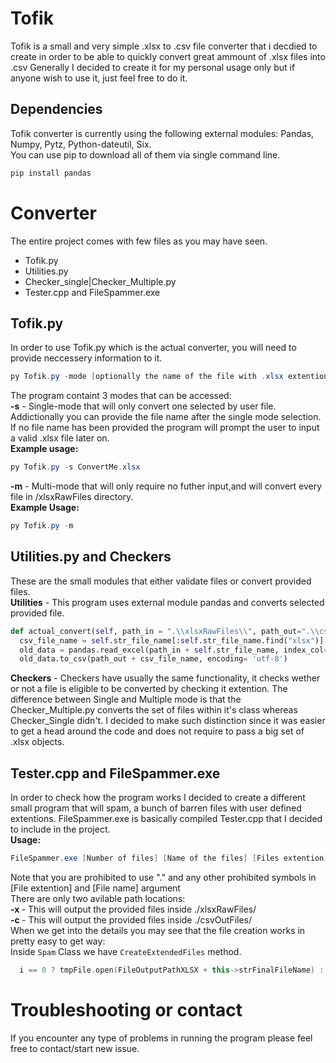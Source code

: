 # Tofik
Tofik is a small and very simple .xlsx to .csv file converter that i decdied to create in order to be able to quickly convert great ammount of .xlsx files into .csv
Generally I decided to create it for my personal usage only but if anyone wish to use it, just feel free to do it.

## Dependencies

Tofik converter is currently using the following external modules: Pandas, Numpy, Pytz, Python-dateutil, Six. </br>
You can use pip to download all of them via single command line.
```PowerShell
pip install pandas
```

# Converter

The entire project comes with few files as you may have seen.
- Tofik.py
- Utilities.py
- Checker_single|Checker_Multiple.py
- Tester.cpp and FileSpammer.exe

## Tofik.py
In order to use Tofik.py which is the actual converter, you will need to provide neccessery information to it.
```PowerShell
py Tofik.py -mode [optionally the name of the file with .xlsx extention]
```
The program containt 3 modes that can be accessed: <br>
<b> -s</b> - Single-mode that will only convert one selected by user file. Addictionally you can provide the file name after the single mode selection.
If no file name has been provided the program will prompt the user to input a valid .xlsx file later on. </br>
<b>Example usage:</b>
```PowerShell
py Tofik.py -s ConvertMe.xlsx
```

<b> -m</b> - Multi-mode that will only require no futher input,and will convert every file in /xlsxRawFiles directory. </br>
<b>Example Usage:</b>
```PowerShell
py Tofik.py -m
```
## Utilities.py and Checkers
These are the small modules that either validate files or convert provided files.</br>
<b>Utilities</b> - This program uses external module pandas and converts selected provided file.</br>
```Python
def actual_convert(self, path_in = ".\\xlsxRawFiles\\", path_out=".\\csvOutFiles\\"):
  csv_file_name = self.str_file_name[:self.str_file_name.find("xlsx")] + "csv"
  old_data = pandas.read_excel(path_in + self.str_file_name, index_col=None)
  old_data.to_csv(path_out + csv_file_name, encoding= 'utf-8')
```
<b>Checkers</b> - Checkers have usually the same functionality, it checks wether or not a file is eligible to be converted by checking it extention. The difference
between Single and Multiple mode is that the Checker_Multiple.py converts the set of files within it's class whereas Checker_Single didn't.
I decided to make such distinction since it was easier to get a head around the code and does not require to pass a big set of .xlsx objects.
## Tester.cpp and FileSpammer.exe
In order to check how the program works I decided to create a different small program that will spam, a bunch of barren files with user defined extentions. 
FileSpammer.exe is basically compiled Tester.cpp that I decided to include in the project. </br>
<b>Usage:</b>
```PowerShell
FileSpammer.exe [Number of files] [Name of the files] [Files extention] -[path location]
```
Note that you are prohibited to use "." and any other prohibited symbols in [File extention] and [File name] argument </br>
There are only two avilable path locations: </br>
<b> -x </b> - This will output the provided files inside ./xlsxRawFiles/ </br>
<b> -c </b> - This will output the provided files inside ./csvOutFiles/ </br>
When we get into the details you may see that the file creation works in pretty easy to get way: <br>
Inside `Spam` Class we have `CreateExtendedFiles` method.
```C++
  i == 0 ? tmpFile.open(FileOutputPathXLSX + this->strFinalFileName) : tmpFile.open(FileOutputPathXLSX + this->strFinalFileName + '(' + std::to_string(i+1) + ')';
```
# Troubleshooting or contact
If you encounter any type of problems in running the program please feel free to contact/start new issue.
